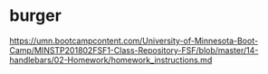 # burger
https://umn.bootcampcontent.com/University-of-Minnesota-Boot-Camp/MINSTP201802FSF1-Class-Repository-FSF/blob/master/14-handlebars/02-Homework/homework_instructions.md
